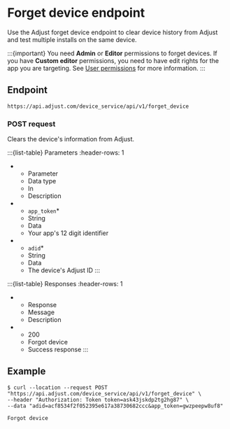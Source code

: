 # Forget device endpoint

Use the Adjust forget device endpoint to clear device history from Adjust and test multiple installs on the same device.

:::{important}
You need **Admin** or **Editor** permissions to forget devices. If you have **Custom editor** permissions, you need to have edit rights for the app you are targeting. See [User permissions](hc:users) for more information.
:::

## Endpoint

```text
https://api.adjust.com/device_service/api/v1/forget_device
```

### POST request

Clears the device's information from Adjust.

:::{list-table} Parameters
:header-rows: 1

* - Parameter
   - Data type
   - In
   - Description
* - `app_token`*
   - String
   - Data
   - Your app's 12 digit identifier
* - `adid`*
   - String
   - Data
   - The device's Adjust ID
:::

:::{list-table} Responses
:header-rows: 1

* - Response
   - Message
   - Description
* - 200
   - Forgot device
   - Success response
:::

## Example

```console
$ curl --location --request POST "https://api.adjust.com/device_service/api/v1/forget_device" \
--header "Authorization: Token token=ask43jskdp2tg2hg87" \
--data "adid=acf8534f2f052395e617a38730682ccc&app_token=gwzpeepw8uf8"
```

```output
Forgot device
```
